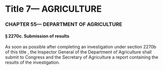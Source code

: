 
# Title 7— AGRICULTURE
### CHAPTER 55— DEPARTMENT OF AGRICULTURE
#### § 2270c. Submission of results

As soon as possible after completing an investigation under section 2270b of this title , the Inspector General of the Department of Agriculture shall submit to Congress and the Secretary of Agriculture a report containing the results of the investigation.
